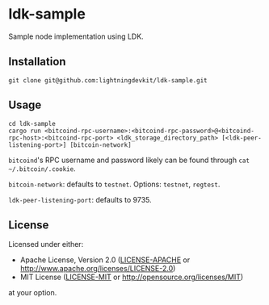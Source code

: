 # ldk-sample
Sample node implementation using LDK.

## Installation
```
git clone git@github.com:lightningdevkit/ldk-sample.git
```

## Usage
```
cd ldk-sample
cargo run <bitcoind-rpc-username>:<bitcoind-rpc-password>@<bitcoind-rpc-host>:<bitcoind-rpc-port> <ldk_storage_directory_path> [<ldk-peer-listening-port>] [bitcoin-network]
```
`bitcoind`'s RPC username and password likely can be found through `cat ~/.bitcoin/.cookie`.

`bitcoin-network`: defaults to `testnet`. Options: `testnet`, `regtest`.

`ldk-peer-listening-port`: defaults to 9735.

## License

Licensed under either:

 * Apache License, Version 2.0 ([LICENSE-APACHE](LICENSE-APACHE) or http://www.apache.org/licenses/LICENSE-2.0)
 * MIT License ([LICENSE-MIT](LICENSE-MIT) or http://opensource.org/licenses/MIT)

at your option.
